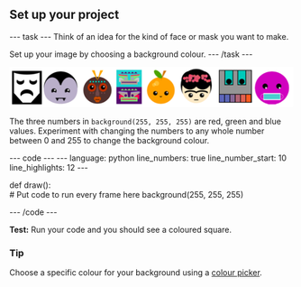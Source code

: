 <h2 class="c-project-heading--task">Set up your project</h2>

--- task ---
Think of an idea for the kind of face or mask you want to make.

Set up your image by choosing a background colour.
--- /task --- 
 
![Examples of different faces.](images/strip.png)

The three numbers in `background(255, 255, 255)` are red, green and blue values. Experiment with changing the numbers to any whole number between 0 and 255 to change the background colour. 

<div class="c-project-code">
--- code ---
---
language: python
line_numbers: true
line_number_start: 10
line_highlights: 12
---
 
def draw():   
    # Put code to run every frame here
    background(255, 255, 255)    
  
--- /code ---
</div>

**Test:** Run your code and you should see a coloured square. 

<div class="c-project-callout c-project-callout--tip">

### Tip

Choose a specific colour for your background using a [colour picker](https://www.w3schools.com/colors/colors_rgb.asp).

</div>
